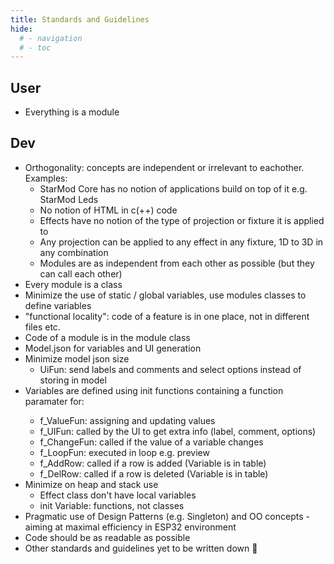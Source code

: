 ```yaml
---
title: Standards and Guidelines
hide:
  # - navigation
  # - toc
---
```


## User

* Everything is a module

## Dev

* Orthogonality: concepts are independent or irrelevant to eachother. Examples:
    * StarMod Core has no notion of applications build on top of it e.g. StarMod Leds
    * No notion of HTML in c(++) code
    * Effects have no notion of the type of projection or fixture it is applied to
    * Any projection can be applied to any effect in any fixture, 1D to 3D in any combination
    * Modules are as independent from each other as possible (but they can call each other)
* Every module is a class
* Minimize the use of static / global variables, use modules classes to define variables
* "functional locality": code of a feature is in one place, not in different files etc.
* Code of a module is in the module class
* Model.json for variables and UI generation
* Minimize model json size
    * UiFun: send labels and comments and select options instead of storing in model
* Variables are defined using init<Type> functions containing a function paramater for:
    * f_ValueFun: assigning and updating values
    * f_UIFun: called by the UI to get extra info (label, comment, options)
    * f_ChangeFun: called if the value of a variable changes
    * f_LoopFun: executed in loop e.g. preview
    * f_AddRow: called if a row is added (Variable is in table)
    * f_DelRow: called if a row is deleted (Variable is in table)
* Minimize on heap and stack use
    * Effect class don't have local variables
    * init Variable: functions, not classes
* Pragmatic use of Design Patterns (e.g. Singleton) and OO concepts - aiming at maximal efficiency in ESP32 environment
* Code should be as readable as possible
* Other standards and guidelines yet to be written down 🤭
